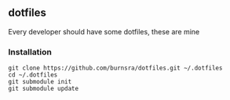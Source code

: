 ## dotfiles
Every developer should have some dotfiles, these are mine

### Installation
```
git clone https://github.com/burnsra/dotfiles.git ~/.dotfiles
cd ~/.dotfiles
git submodule init
git submodule update
```
